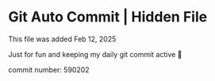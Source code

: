 # Git Auto Commit | Hidden File

This file was added Feb 12, 2025

Just for fun and keeping my daily git commit active 🤪

commit number: 590202

